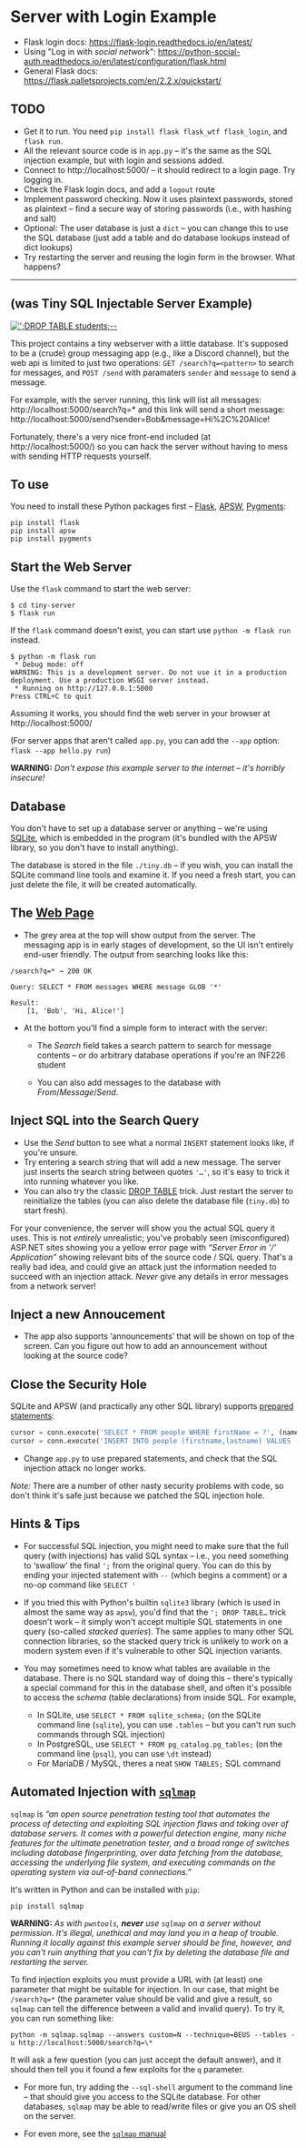 # Server with Login Example

* Flask login docs: https://flask-login.readthedocs.io/en/latest/
* Using "Log in with *social network*": https://python-social-auth.readthedocs.io/en/latest/configuration/flask.html
* General Flask docs: https://flask.palletsprojects.com/en/2.2.x/quickstart/

## TODO
* Get it to run. You need `pip install flask flask_wtf flask_login`, and `flask run`. 
* All the relevant source code is in `app.py` – it's the same as the SQL injection example, but with login and sessions added.
* Connect to http://localhost:5000/ – it should redirect to a login page. Try logging in.
* Check the Flask login docs, and add a `logout` route
* Implement password checking. Now it uses plaintext passwords, stored as plaintext – find a secure way of storing passwords (i.e., with hashing and salt)
* Optional: The user database is just a `dict` – you can change this to use the SQL database (just add a table and do database lookups instead of dict lookups)
* Try restarting the server and reusing the login form in the browser. What happens?


-------

## (was Tiny SQL Injectable Server Example)

[![';DROP TABLE students;--](https://imgs.xkcd.com/comics/exploits_of_a_mom.png)](https://xkcd.com/327/)

This project contains a tiny webserver with a little database. It's supposed to be a (crude) group messaging app (e.g., like a Discord channel), but the web api is limited to just two operations: `GET /search?q=<pattern>` to search for messages, and `POST /send` with paramaters `sender` and `message` to send a message.

For example, with the server running, this link will list all messages: http://localhost:5000/search?q=* 
and this link will send a short message: http://localhost:5000/send?sender=Bob&message=Hi%2C%20Alice!

Fortunately, there's a very nice front-end included (at http://localhost:5000/) so you can hack the server without having to mess with sending HTTP requests yourself.

## To use
You need to install these Python packages first – [Flask](https://flask.palletsprojects.com/en/2.2.x/), [APSW](https://rogerbinns.github.io/apsw/), [Pygments](https://pygments.org/):

```shell
pip install flask
pip install apsw
pip install pygments
```

## Start the Web Server
Use the `flask` command to start the web server:

```shell
$ cd tiny-server
$ flask run
```

If the `flask` command doesn't exist, you can start use `python -m flask run` instead.

```shell
$ python -m flask run
 * Debug mode: off
WARNING: This is a development server. Do not use it in a production deployment. Use a production WSGI server instead.
 * Running on http://127.0.0.1:5000
Press CTRL+C to quit
```

Assuming it works, you should find the web server in your browser at http://localhost:5000/ 

(For server apps that aren't called `app.py`, you can add the `--app` option: `flask --app hello.py run`)

**WARNING:** *Don't expose this example server to the internet – it's horribly insecure!*

## Database

You don't have to set up a database server or anything – we're using [SQLite](https://sqlite.org/index.html), which is embedded in the program (it's bundled with the APSW library, so you don't have to install anything).

The database is stored in the file `./tiny.db` – if you wish, you can install the SQLite command line tools and examine it. If you need a fresh start, you can just delete the file, it will be created automatically.

## The [Web Page](http://localhost:5000/)

* The grey area at the top will show output from the server. The messaging app is in early stages of development, so the UI isn't entirely end-user friendly. The output from searching looks like this:

```
/search?q=* → 200 OK

Query: SELECT * FROM messages WHERE message GLOB '*'

Result:
    [1, 'Bob', 'Hi, Alice!']
```

* At the bottom you'll find a simple form to interact with the server:

   * The *Search* field takes a search pattern to search for message contents – or do arbitrary database operations if you're an INF226 student

   * You can also add messages to the database with *From*/*Message*/*Send*.

## Inject SQL into the Search Query

* Use the *Send* button to see what a normal `INSERT` statement looks like, if you're unsure.
* Try entering a search string that will add a new message. The server just inserts the search string between quotes `'…'`, so it's easy to trick it into running whatever you like.
* You can also try the classic [DROP TABLE](https://xkcd.com/327/) trick. Just restart the server to reinitialize the tables (you can also delete the database file (`tiny.db`) to start fresh).
  
  
For your convenience, the server will show you the actual SQL query it uses. This is not *entirely* unrealistic; you've probably seen (misconfigured) ASP.NET sites showing you a yellow error page with *“Server Error in '/' Application”* showing relevant bits of the source code / SQL query. That's a really bad idea, and could give an attack just the information needed to succeed with an injection attack. *Never* give any details in error messages from a network server!

## Inject a new Annoucement

* The app also supports ‘announcements’ that will be shown on top of the screen. Can you figure out how to add an announcement without looking at the source code?

## Close the Security Hole

SQLite and APSW (and practically any other SQL library) supports [prepared statements](https://en.wikipedia.org/wiki/Prepared_statement):

```python
cursor = conn.execute('SELECT * FROM people WHERE firstName = ?', (name,))
cursor = conn.execute('INSERT INTO people (firstname,lastname) VALUES (?,?)', (fname,lname))
```

* Change `app.py` to use prepared statements, and check that the SQL injection attack no longer works.

*Note:* There are a number of other nasty security problems with code, so don't think it's safe just because we patched the SQL injection hole.

## Hints & Tips

* For successful SQL injection, you might need to make sure that the full query (with injections) has valid SQL syntax – i.e., you need something to ‘swallow’ the final `';` from the original query. You can do this by ending your injected statement with `--` (which begins a comment) or a no-op command like `SELECT '`

* If you tried this with Python's builtin `sqlite3` library (which is used in almost the same way as `apsw`), you'd find that the `'; DROP TABLE…` trick doesn't work – it simply won't accept multiple SQL statements in one query (so-called *stacked queries*). The same applies to many other SQL connection libraries, so the stacked query trick is unlikely to work on a modern system even if it's vulnerable to other SQL injection variants.

* You may sometimes need to know what tables are available in the database. There is no SQL standard way of doing this – there's typically a special command for this in the database shell, and often it's possible to access the *schema* (table declarations) from inside SQL. For example,

   * In SQLite, use `SELECT * FROM sqlite_schema;` (on the SQLite command line (`sqlite`), you can use `.tables` – but you can't run such commands through SQL injection)
   * In PostgreSQL, use `SELECT * FROM pg_catalog.pg_tables;` (on the command line (`psql`), you can use `\dt` instead)
   * For MariaDB / MySQL, theres a neat `SHOW TABLES;` SQL command

## Automated Injection with [`sqlmap`](https://github.com/sqlmapproject/sqlmap)

`sqlmap` is *“an open source penetration testing tool that automates the process of detecting and exploiting SQL injection flaws and taking over of database servers. It comes with a powerful detection engine, many niche features for the ultimate penetration tester, and a broad range of switches including database fingerprinting, over data fetching from the database, accessing the underlying file system, and executing commands on the operating system via out-of-band connections.”*

It's written in Python and can be installed with `pip`:

```shell
pip install sqlmap
```

**WARNING:** *As with `pwntools`, **never** use `sqlmap` on a server without permission. It's illegal, unethical and may land you in a heap of trouble. Running it locally against this example server should be fine, however, and you can't ruin anything that you can't fix by deleting the database file and restarting the server.*

To find injection exploits you must provide a URL with (at least) one parameter that might be suitable for injection. In our case, that might be `/search?q=*` (the parameter value should be valid and give a result, so `sqlmap` can tell the difference between a valid and invalid query). To try it, you can run something like:

```shell
python -m sqlmap.sqlmap --answers custom=N --technique=BEUS --tables -u http://localhost:5000/search?q=\* 
```

It will ask a few question (you can just accept the default answer), and it should then tell you it found a few exploits for the `q` parameter.

* For more fun, try adding the `--sql-shell` argument to the command line – that should give you access to the SQLite database. For other databases, `sqlmap` may be able to read/write files or give you an OS shell on the server.

* For even more, see the [`sqlmap` manual](https://github.com/sqlmapproject/sqlmap/wiki/Usage)

